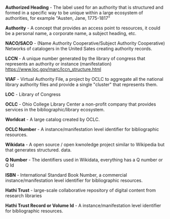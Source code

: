 **Authorized Heading** - The label used for an authority that is structured and formed in a specific way to be unique within a large ecosystem of authorities, for example "Austen, Jane, 1775-1817"

**Authority** - A concept that provides an access point to resources, it could be a personal name, a corporate name, a subject heading, etc.

**NACO/SACO** - (Name Authority Cooperative/Subject Authority Cooperative) Networks of catalogers in the United Sates creating authority records. 

**LCCN** - A unique number generated by the library of congress that represents an authority or instance (manifestation) https://www.loc.gov/marc/lccn_structure.html

**VIAF** - Virtual Authority File, a project by OCLC to aggregate all the national library authority files and provide a single "cluster" that represents them. 

**LOC** - Library of Congress

**OCLC** - Ohio College Library Center a non-profit company that provides services in the bibliographic/library ecosystem.

**Worldcat** - A large catalog created by OCLC.

**OCLC Number** - A instance/manifestation level identifier for bibliographic resources.

**Wikidata** - A open source / open kwnoledge project similar to Wikipedia but that generates structured. data.

**Q Number** - The identifiers used in Wikidata, everything has a Q number or Q Id

**ISBN** - International Standard Book Number, a commercial instance/manifestation level identifier for bibliographic resources.

**Hathi Trust** - large-scale collaborative repository of digital content from research libraries

**Hathi Trust Record or Volume Id** - A instance/manifestation level identifier for bibliographic resources.

